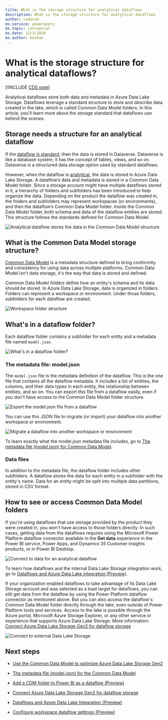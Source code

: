 ```yaml
---
title: What is the storage structure for analytical dataflows
description: What is the storage structure for analytical dataflows
author: radacad
ms.service: powerquery
ms.topic: conceptual
ms.date: 12/3/2020
ms.author: bezhan
---
```


# What is the storage structure for analytical dataflows? 

[!INCLUDE [CDS note](../includes/cc-data-platform-banner.md)]

Analytical dataflows store both data and metadata in Azure Data Lake Storage. Dataflows leverage a standard structure to store and describe data created in the lake, which is called Common Data Model folders. In this article, you'll learn more about the storage standard that dataflows use behind the scenes. 

## Storage needs a structure for an analytical dataflow 

If the [dataflow is standard](understanding-differences-between-analytical-standard-dataflows.md#standard-dataflows), then the data is stored in Dataverse. Dataverse is like a database system; it has the concept of tables, views, and so on. Dataverse is a structured data storage option used by standard dataflows. 

However, when the dataflow is [analytical](understanding-differences-between-analytical-standard-dataflows.md#analytical-dataflows), the data is stored in Azure Data Lake Storage. A dataflow’s data and metadata is stored in a Common Data Model folder. Since a storage account might have multiple dataflows stored in it, a hierarchy of folders and subfolders has been introduced to help organize the data. Depending on the product the dataflow was created in, the folders and subfolders may represent workspaces (or environments), and then the dataflow’s Common Data Model folder. Inside the Common Data Model folder, both schema and data of the dataflow entities are stored. This structure follows the standards defined for Common Data Model.

![Analytical dataflow stores the data in the Common Data Model structure](media/AnalyticalDataflowStoresDatainCDMFormat.png) 

## What is the Common Data Model storage structure?

[Common Data Model](/common-data-model/) is a metadata structure defined to bring conformity and consistency for using data across multiple platforms. Common Data Model isn't data storage, it's the way that data is stored and defined. 

Common Data Model folders define how an entity's schema and its data should be stored. In Azure Data Lake Storage, data is organized in folders. Folders can represent a workspace or environment. Under those folders, subfolders for each dataflow are created. 

![Workspace folder structure](media/foldersWorkspaceAndDataflows.png) 
 

## What's in a dataflow folder? 

Each dataflow folder contains a subfolder for each entity and a metadata file named `model.json`.  

![What's in a dataflow folder?](media/cdm-folder.png) 

### The metadata file: model.json 

The `model.json` file is the metadata definition of the dataflow. This is the one file that contains all the dataflow metadata. It includes a list of entities, the columns, and their data types in each entity, the relationship between entities, and so on. You can export this file from a dataflow easily, even if you don't have access to the Common Data Model folder structure.

![Export the model.json file from a dataflow](media/dataflowExportJson.png) 

You can use this JSON file to migrate (or import) your dataflow into another workspace or environment.

![Migrate a dataflow into another workspace or environment](media/dataflowMigrateToAnotherWorkSpace.png) 

To learn exactly what the model.json metadata file includes, go to [The metadata file (model.json) for Common Data Model](/common-data-model/model-json).

### Data files

In addition to the metadata file, the dataflow folder includes other subfolders. A dataflow stores the data for each entity in a subfolder with the entity's name. Data for an entity might be split into multiple data partitions, stored in CSV format. 

## How to see or access Common Data Model folders

If you're using dataflows that use storage provided by the product they were created in, you won't have access to those folders directly. In such cases, getting data from the dataflows requires using the Microsoft Power Platform dataflow connector available in the **Get data** experience in the Power BI service, Power Apps, and Dynamics 35 Customer Insights products, or in Power BI Desktop.

![Connect to data for an analytical dataflow](media/GetdatafromAnalyticalDataflow.png) 

To learn how dataflows and the internal Data Lake Storage integration work, go to [Dataflows and Azure Data Lake integration (Preview)](/power-bi/transform-model/service-dataflows-azure-data-lake-integration). 

If your organization enabled dataflows to take advantage of its Data Lake Storage account and was selected as a load target for dataflows, you can still get data from the dataflow by using the Power Platform dataflow connector as mentioned above. But you can also access the dataflow's Common Data Model folder directly through the lake, even outside of Power Platform tools and services. Access to the lake is possible through the Azure portal, Microsoft Azure Storage Explorer, or any other service or experience that supports Azure Data Lake Storage. More information: [Connect Azure Data Lake Storage Gen2 for dataflow storage](/power-bi/transform-model/service-dataflows-connect-azure-data-lake-storage-gen2)

![Connect to external Data Lake Storage](/power-bi/transform-model/media/service-dataflows-connect-azure-data-lake-storage-gen2/dataflows-connect-adlsg2_09.jpg) 

## Next steps 

- [Use the Common Data Model to optimize Azure Data Lake Storage Gen2](/common-data-model/data-lake) 

- [The metadata file (model.json) for the Common Data Model](/common-data-model/model-json) 

- [Add a CDM folder to Power BI as a dataflow (Preview)](/power-bi/service-dataflows-add-cdm-folder) 

- [Connect Azure Data Lake Storage Gen2 for dataflow storage](/power-bi/service-dataflows-connect-azure-data-lake-storage-gen2) 

- [Dataflows and Azure Data Lake Integration (Preview)](/power-bi/transform-model/service-dataflows-azure-data-lake-integration) 

- [Configure workspace dataflow settings (Preview)](/power-bi/service-dataflows-configure-workspace-storage-settings)